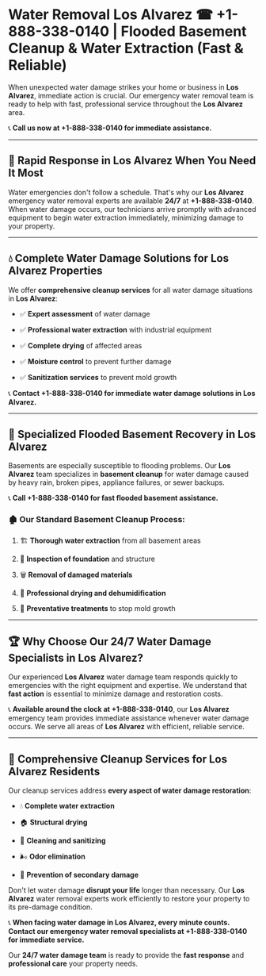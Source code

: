 # Water Removal Los Alvarez ☎ +1-888-338-0140 | Flooded Basement Cleanup & Water Extraction (Fast & Reliable)

When unexpected water damage strikes your home or business in **Los Alvarez**, immediate action is crucial. Our emergency water removal team is ready to help with fast, professional service throughout the **Los Alvarez** area. 

📞 **Call us now at +1-888-338-0140 for immediate assistance.**
---
## 🚀 Rapid Response in Los Alvarez When You Need It Most
Water emergencies don't follow a schedule. That's why our **Los Alvarez** emergency water removal experts are available **24/7** at **+1-888-338-0140**. When water damage occurs, our technicians arrive promptly with advanced equipment to begin water extraction immediately, minimizing damage to your property.
---
## 💧 Complete Water Damage Solutions for Los Alvarez Properties
We offer **comprehensive cleanup services** for all water damage situations in **Los Alvarez**:
- ✅ **Expert assessment** of water damage  
- ✅ **Professional water extraction** with industrial equipment  
- ✅ **Complete drying** of affected areas  
- ✅ **Moisture control** to prevent further damage  
- ✅ **Sanitization services** to prevent mold growth  
📞 **Contact +1-888-338-0140 for immediate water damage solutions in Los Alvarez.**
---
## 🌊 Specialized Flooded Basement Recovery in Los Alvarez
Basements are especially susceptible to flooding problems. Our **Los Alvarez** team specializes in **basement cleanup** for water damage caused by heavy rain, broken pipes, appliance failures, or sewer backups. 
📞 **Call +1-888-338-0140 for fast flooded basement assistance.**
### 🏚️ Our Standard Basement Cleanup Process:
1. 🏗️ **Thorough water extraction** from all basement areas  
2. 🔎 **Inspection of foundation** and structure  
3. 🗑️ **Removal of damaged materials**  
4. 💨 **Professional drying and dehumidification**  
5. 🚫 **Preventative treatments** to stop mold growth  
---
## 🏆 Why Choose Our 24/7 Water Damage Specialists in Los Alvarez?
Our experienced **Los Alvarez** water damage team responds quickly to emergencies with the right equipment and expertise. We understand that **fast action** is essential to minimize damage and restoration costs.
📞 **Available around the clock at +1-888-338-0140**, our **Los Alvarez** emergency team provides immediate assistance whenever water damage occurs. We serve all areas of **Los Alvarez** with efficient, reliable service.
---
## 🧹 Comprehensive Cleanup Services for Los Alvarez Residents
Our cleanup services address **every aspect of water damage restoration**:
- 💧 **Complete water extraction**  
- 🏠 **Structural drying**  
- 🧼 **Cleaning and sanitizing**  
- 🌬️ **Odor elimination**  
- 🚫 **Prevention of secondary damage**  
Don't let water damage **disrupt your life** longer than necessary. Our **Los Alvarez** water removal experts work efficiently to restore your property to its pre-damage condition.
📞 **When facing water damage in Los Alvarez, every minute counts. Contact our emergency water removal specialists at +1-888-338-0140 for immediate service.**
Our **24/7 water damage team** is ready to provide the **fast response** and **professional care** your property needs.
